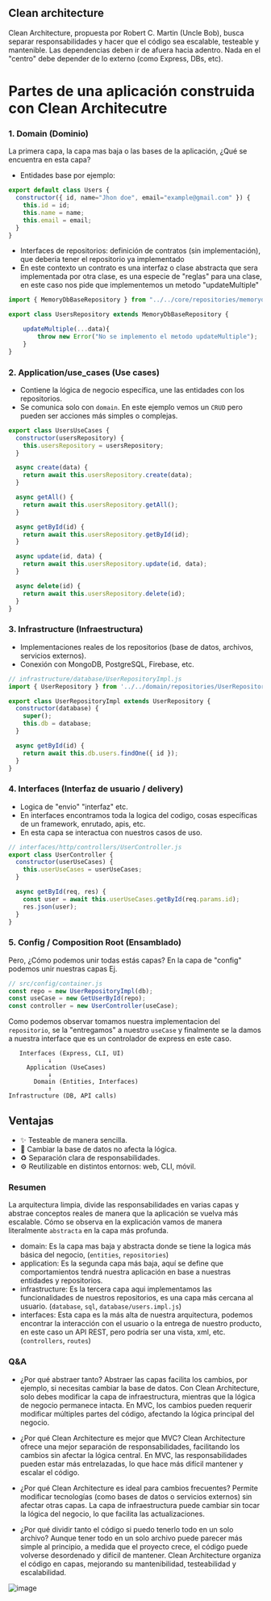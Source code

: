 ## Clean architecture
Clean Architecture, propuesta por Robert C. Martin (Uncle Bob), busca separar responsabilidades y hacer que el código sea escalable, testeable y mantenible.
Las dependencias deben ir de afuera hacia adentro.
Nada en el "centro" debe depender de lo externo (como Express, DBs, etc).

# Partes de una aplicación construida con Clean Architecutre

### 1. Domain (Dominio)
La primera capa, la capa mas baja o las bases de la aplicación, ¿Qué se encuentra en esta capa?
- Entidades base por ejemplo:

```js
export default class Users {
  constructor({ id, name="Jhon doe", email="example@gmail.com" }) {
    this.id = id;
    this.name = name;
    this.email = email;
  }
}

```
- Interfaces de repositorios: definición de contratos (sin implementación), que deberia tener el repositorio ya implementado
- En este contexto un contrato es una interfaz o clase abstracta que sera implementada por otra clase, es una especie de "reglas" para una clase,
en este caso nos pide que implementemos un metodo "updateMultiple" 
```js
import { MemoryDbBaseRepository } from "../../core/repositories/memorydb-repository";

export class UsersRepository extends MemoryDbBaseRepository {

    updateMultiple(...data){
        throw new Error("No se implemento el metodo updateMultiple");
    }
}

```

### 2. Application/use_cases (Use cases)
- Contiene la lógica de negocio específica, une las entidades con los repositorios.
- Se comunica solo con `domain`.
En este ejemplo vemos un `CRUD` pero pueden ser acciones más simples o complejas.

```js
export class UsersUseCases {
  constructor(usersRepository) {
    this.usersRepository = usersRepository;
  }

  async create(data) {
    return await this.usersRepository.create(data);
  }

  async getAll() {
    return await this.usersRepository.getAll();
  }

  async getById(id) {
    return await this.usersRepository.getById(id);
  }

  async update(id, data) {
    return await this.usersRepository.update(id, data);
  }

  async delete(id) {
    return await this.usersRepository.delete(id);
  }
}

```

### 3. Infrastructure (Infraestructura)
- Implementaciones reales de los repositorios (base de datos, archivos, servicios externos).
- Conexión con MongoDB, PostgreSQL, Firebase, etc.

```js
// infrastructure/database/UserRepositoryImpl.js
import { UserRepository } from '../../domain/repositories/UserRepository.js';

export class UserRepositoryImpl extends UserRepository {
  constructor(database) {
    super();
    this.db = database;
  }

  async getById(id) {
    return await this.db.users.findOne({ id });
  }
}
```

### 4. Interfaces (Interfaz de usuario / delivery)
- Logica de "envio" "interfaz" etc.
- En interfaces encontramos toda la logica del codigo, cosas específicas de un framework, enrutado, apis, etc.
- En esta capa se interactua con nuestros casos de uso.
```js
// interfaces/http/controllers/UserController.js
export class UserController {
  constructor(userUseCases) {
    this.userUseCases = userUseCases;
  }

  async getById(req, res) {
    const user = await this.userUseCases.getById(req.params.id);
    res.json(user);
  }
}

```

###  5. Config / Composition Root (Ensamblado)
Pero, ¿Cómo podemos unir todas estás capas?
En la capa de "config" podemos unir nuestras capas
Ej.

```js
// src/config/container.js
const repo = new UserRepositoryImpl(db);
const useCase = new GetUserById(repo);
const controller = new UserController(useCase);

```

Como podemos observar tomamos nuestra implementacion del `repositorio`, se la "entregamos" a nuestro `useCase` y finalmente se la damos a nuestra interface
que es un controlador de express en este caso.

```
   Interfaces (Express, CLI, UI)
           ↓
     Application (UseCases)
           ↓
       Domain (Entities, Interfaces)
           ↑
Infrastructure (DB, API calls)

```

## Ventajas
- ✨ Testeable de manera sencilla.
- 🔄 Cambiar la base de datos no afecta la lógica.
- ♻️ Separación clara de responsabilidades.
- ⚙️ Reutilizable en distintos entornos: web, CLI, móvil.


### Resumen
La arquitectura limpia, divide las responsabilidades en varias capas y abstrae conceptos reales de manera que la aplicación se vuelva más escalable.
Cómo se observa en la explicación vamos de manera literalmente `abstracta` en la capa más profunda.

- domain: Es la capa mas baja y abstracta donde se tiene la logica más básica del negocio, (`entities`, `repositories`)
- application: Es la segunda capa más baja, aquí se define que comportamientos tendrá nuestra aplicación en base a nuestras entidades y repositorios.
- infrastructure: Es la tercera capa aqui implementamos las funcionalidades de nuestros repositorios, es una capa más cercana al usuario. (`database`, `sql`, `database/users.impl.js`)
- interfaces: Esta capa es la más alta de nuestra arquitectura, podemos encontrar la interacción con el usuario o la entrega de nuestro producto, en este caso un API REST,
pero podría ser una vista, xml, etc. (`controllers`, `routes`)

### Q&A
- ¿Por qué abstraer tanto?
Abstraer las capas facilita los cambios, por ejemplo, si necesitas cambiar la base de datos. Con Clean Architecture, solo debes modificar la capa de infraestructura, mientras que la lógica de negocio permanece intacta. En MVC, los cambios pueden requerir modificar múltiples partes del código, afectando la lógica principal del negocio.

- ¿Por qué Clean Architecture es mejor que MVC?
Clean Architecture ofrece una mejor separación de responsabilidades, facilitando los cambios sin afectar la lógica central. En MVC, las responsabilidades pueden estar más entrelazadas, lo que hace más difícil mantener y escalar el código.

- ¿Por qué Clean Architecture es ideal para cambios frecuentes?
Permite modificar tecnologías (como bases de datos o servicios externos) sin afectar otras capas. La capa de infraestructura puede cambiar sin tocar la lógica del negocio, lo que facilita las actualizaciones.

- ¿Por qué dividir tanto el código si puedo tenerlo todo en un solo archivo?
Aunque tener todo en un solo archivo puede parecer más simple al principio, a medida que el proyecto crece, el código puede volverse desordenado y difícil de mantener. Clean Architecture organiza el código en capas, mejorando su mantenibilidad, testeabilidad y escalabilidad.

![image](https://github.com/user-attachments/assets/3b606a25-1672-4aec-b235-8ba836d766d9)

